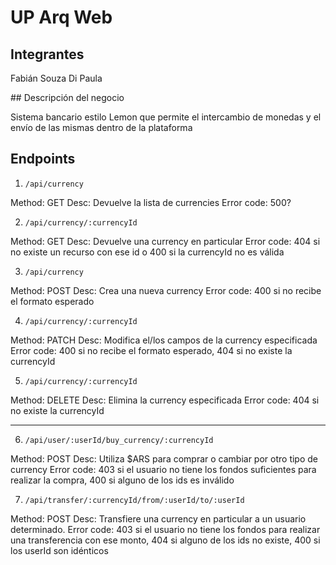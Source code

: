# UP Arq Web

## Integrantes

Fabián Souza Di Paula

## Descripción del negocio

Sistema bancario estilo Lemon que permite el intercambio de monedas y el envío de las mismas dentro de la plataforma

## Endpoints

1. `/api/currency`

Method: GET
Desc: Devuelve la lista de currencies
Error code: 500?

2. `/api/currency/:currencyId`

Method: GET
Desc: Devuelve una currency en particular
Error code: 404 si no existe un recurso con ese id o 400 si la currencyId no es válida

3. `/api/currency`

Method: POST
Desc: Crea una nueva currency
Error code: 400 si no recibe el formato esperado

4. `/api/currency/:currencyId`

Method: PATCH
Desc: Modifica el/los campos de la currency especificada
Error code: 400 si no recibe el formato esperado, 404 si no existe la currencyId

5. `/api/currency/:currencyId`

Method: DELETE
Desc: Elimina la currency especificada
Error code: 404 si no existe la currencyId

---

6. `/api/user/:userId/buy_currency/:currencyId`

Method: POST
Desc: Utiliza $ARS para comprar o cambiar por otro tipo de currency
Error code: 403 si el usuario no tiene los fondos suficientes para realizar la compra, 400 si alguno de los ids es inválido

7. `/api/transfer/:currencyId/from/:userId/to/:userId`

Method: POST
Desc: Transfiere una currency en particular a un usuario determinado.
Error code: 403 si el usuario no tiene los fondos para realizar una transferencia con ese monto, 404 si alguno de los ids no existe, 400 si los userId son idénticos
